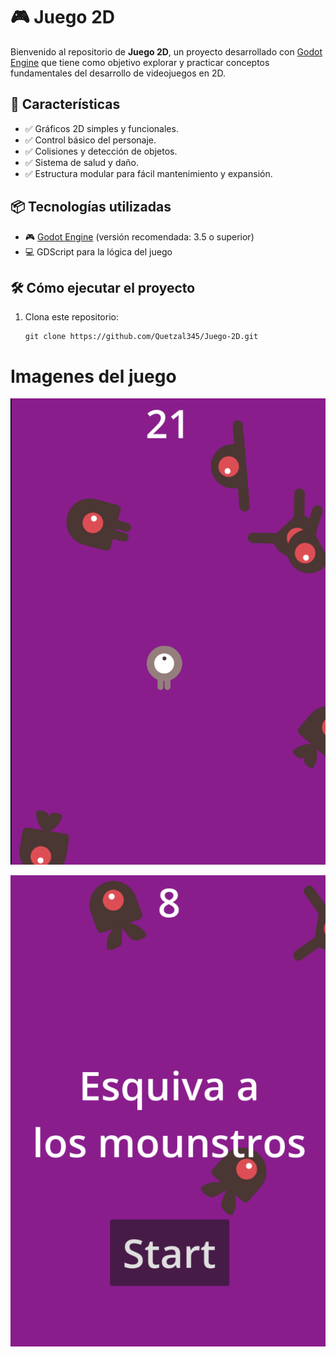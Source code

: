 # 🎮 Juego 2D

Bienvenido al repositorio de **Juego 2D**, un proyecto desarrollado con [Godot Engine](https://godotengine.org/) que tiene como objetivo explorar y practicar conceptos fundamentales del desarrollo de videojuegos en 2D.

## 🚀 Características

- ✅ Gráficos 2D simples y funcionales.
- ✅ Control básico del personaje.
- ✅ Colisiones y detección de objetos.
- ✅ Sistema de salud y daño.
- ✅ Estructura modular para fácil mantenimiento y expansión.

## 📦 Tecnologías utilizadas

- 🎮 [Godot Engine](https://godotengine.org/) (versión recomendada: 3.5 o superior)
- 💻 GDScript para la lógica del juego

## 🛠️ Cómo ejecutar el proyecto

1. Clona este repositorio:
   ```
   git clone https://github.com/Quetzal345/Juego-2D.git
   ```
# Imagenes del juego

![](https://github.com/Quetzal345/Juego-2D/blob/4e9a45ee65d880d05a57ea7d89b323939b0c874c/2D.png)


![](https://github.com/Quetzal345/Juego-2D/blob/d16662e2c6e5485abc58378ba42175ac8ed749f7/2D1.png)
